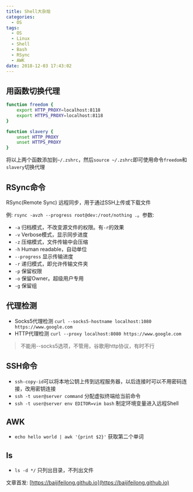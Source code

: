 ```yaml
---
title: Shell大杂烩
categories:
  - OS
tags:
  - OS
  - Linux
  - Shell
  - Bash
  - RSync
  - AWK
date: 2018-12-03 17:43:02
---
```


## 用函数切换代理

```bash
function freedom {
    export HTTP_PROXY=localhost:8118
    export HTTPS_PROXY=localhost:8118
}

function slavery {
    unset HTTP_PROXY
    unset HTTPS_PROXY
}
```

将以上两个函数添加到`~/.zshrc`，然后`source ~/.zshrc`即可使用命令`freedom`和`slavery`切换代理

<!--more-->

## RSync命令

RSync(Remote Sync) 远程同步，用于通过SSH上传或下载文件

例: `rsync -avzh --progress root@dev:/root/nothing .`。参数:

- `-a` 归档模式，不改变源文件的权限。有`-r`的效果
- `-v` Verbose模式，显示同步进度
- `-z` 压缩模式，文件传输中会压缩
- `-h` Human readable，自动单位
- `--progress` 显示传输进度
- `-r` 递归模式，即允许传输文件夹
- `-p` 保留权限
- `-o` 保留Owner。超级用户专用
- `-g` 保留组

## 代理检测

- Socks5代理检测 `curl --socks5-hostname localhost:1080 https://www.google.com`
- HTTP代理检测 `curl --proxy localhost:8080 https://www.google.com`

> 不能用--socks5选项，不管用，谷歌用http协议，有时不行

## SSH命令

- `ssh-copy-id`可以将本地公钥上传到远程服务器，以后连接时可以不用密码连接，改用密钥连接
- `ssh -t user@server command` 分配虚拟终端给当前命令
- `ssh -t user@server env EDITOR=vim bash` 制定环境变量进入远程Shell

## AWK

- `echo hello world | awk '{print $2}'` 获取第二个单词

## ls

- `ls -d */` 只列出目录，不列出文件



文章首发: [https://baijifeilong.github.io](https://baijifeilong.github.io)
